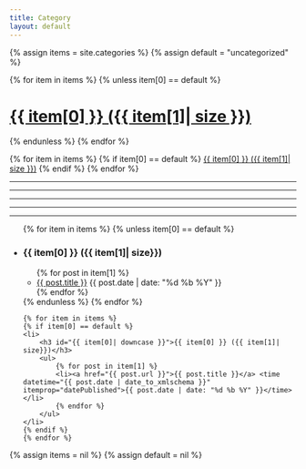```yaml
---
title: Category
layout: default
---
```

<div class="post-list">
<!-- categories.html -->
{% assign items = site.categories %}
{% assign default = "uncategorized" %}

{% for item in items %}
{% unless item[0] == default %}
<h1><a href="#{{ item[0]| downcase }}">{{ item[0] }} ({{ item[1]| size }})</a></h1>
{% endunless %}
{% endfor %}

{% for item in items %}
{% if item[0] == default %}
<a class="post-title" href="#{{ item[0]| downcase }}">{{ item[0] }} ({{ item[1]| size }})</a>
{% endif %}
{% endfor %}


* * *

***

*****

- - -

---------------------------------------

<ul>
    {% for item in items %}
    {% unless item[0] == default %}
    <li>
        <h3 id="{{ item[0]| downcase }}">{{ item[0] }} ({{ item[1]| size}})</h3>
        <ul>  
            {% for post in item[1] %}
            <li><a href="{{ post.url }}">{{ post.title }}</a> <time datetime="{{ post.date | date_to_xmlschema }}" itemprop="datePublished">{{ post.date | date: "%d %b %Y" }}</time></li>
            {% endfor %}
        </ul>
    </li>
    {% endunless %}
    {% endfor %}

    {% for item in items %}
    {% if item[0] == default %}
    <li>
        <h3 id="{{ item[0]| downcase }}">{{ item[0] }} ({{ item[1]| size}})</h3>
        <ul>  
            {% for post in item[1] %}
            <li><a href="{{ post.url }}">{{ post.title }}</a> <time datetime="{{ post.date | date_to_xmlschema }}" itemprop="datePublished">{{ post.date | date: "%d %b %Y" }}</time></li>
            {% endfor %}
        </ul>
    </li>
    {% endif %}
    {% endfor %}
</ul>
{% assign items = nil %}
{% assign default = nil %}
</div>